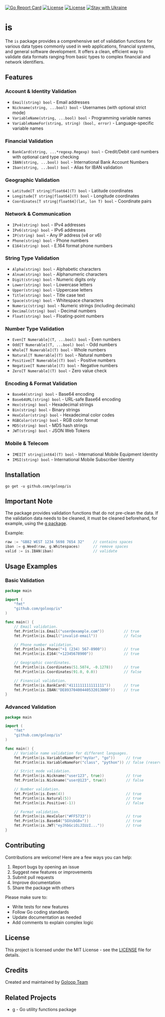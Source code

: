 [![Go Report Card](https://goreportcard.com/badge/github.com/goloop/is)](https://goreportcard.com/report/github.com/goloop/is) [![License](https://img.shields.io/badge/license-MIT-brightgreen)](https://github.com/goloop/is/blob/master/LICENSE) [![License](https://img.shields.io/badge/godoc-YES-green)](https://godoc.org/github.com/goloop/is) [![Stay with Ukraine](https://img.shields.io/static/v1?label=Stay%20with&message=Ukraine%20♥&color=ffD700&labelColor=0057B8&style=flat)](https://u24.gov.ua/)


# is

The `is` package provides a comprehensive set of validation functions for various data types commonly used in web applications, financial systems, and general software development. It offers a clean, efficient way to validate data formats ranging from basic types to complex financial and network identifiers.

## Features

### Account & Identity Validation
- `Email(string) bool` - Email addresses
- `Nickname(string, ...bool) bool` - Usernames (with optional strict mode)
- `VariableName(string, ...bool) bool` - Programming variable names
- `VariableNameFor(string, string) (bool, error)` - Language-specific variable names

### Financial Validation
- `BankCard(string, ...*regexp.Regexp) bool` - Credit/Debit card numbers with optional card type checking
- `IBAN(string, ...bool) bool` - International Bank Account Numbers
- `Iban(string, ...bool) bool` - Alias for IBAN validation

### Geographic Validation
- `Latitude[T string|float64](T) bool` - Latitude coordinates
- `Longitude[T string|float64](T) bool` - Longitude coordinates
- `Coordinates[T string|float64](lat, lon T) bool` - Coordinate pairs

### Network & Communication
- `IPv4(string) bool` - IPv4 addresses
- `IPv6(string) bool` - IPv6 addresses
- `IP(string) bool` - Any IP address (v4 or v6)
- `Phone(string) bool` - Phone numbers
- `E164(string) bool` - E.164 format phone numbers

### String Type Validation
- `Alpha(string) bool` - Alphabetic characters
- `Alnum(string) bool` - Alphanumeric characters
- `Digit(string) bool` - Numeric digits only
- `Lower(string) bool` - Lowercase letters
- `Upper(string) bool` - Uppercase letters
- `Title(string) bool` - Title case text
- `Space(string) bool` - Whitespace characters
- `Numeric(string) bool` - Numeric strings (including decimals)
- `Decimal(string) bool` - Decimal numbers
- `Float(string) bool` - Floating-point numbers

### Number Type Validation
- `Even[T Numerable](T, ...bool) bool` - Even numbers
- `Odd[T Numerable](T, ...bool) bool` - Odd numbers
- `Whole[T Numerable](T) bool` - Whole numbers
- `Natural[T Numerable](T) bool` - Natural numbers
- `Positive[T Numerable](T) bool` - Positive numbers
- `Negative[T Numerable](T) bool` - Negative numbers
- `Zero[T Numerable](T) bool` - Zero value check

### Encoding & Format Validation
- `Base64(string) bool` - Base64 encoding
- `Base64URL(string) bool` - URL-safe Base64 encoding
- `Hex(string) bool` - Hexadecimal strings
- `Bin(string) bool` - Binary strings
- `HexColor(string) bool` - Hexadecimal color codes
- `RGBColor(string) bool` - RGB color format
- `MD5(string) bool` - MD5 hash strings
- `JWT(string) bool` - JSON Web Tokens

### Mobile & Telecom
- `IMEI[T string|int64](T) bool` - International Mobile Equipment Identity
- `IMSI(string) bool` - International Mobile Subscriber Identity

## Installation

```shell
go get -u github.com/goloop/is
```

## Important Note

The package provides validation functions that do not pre-clean the data. If the validation data needs to be cleaned, it must be cleaned beforehand, for example, using the [g package](https://github.com/goloop/g).

Example:
```go
raw := "GB82 WEST 1234 5698 7654 32"    // contains spaces
iban := g.Weed(raw, g.Whitespaces)      // remove spaces
valid := is.IBAN(iban)                  // validate
```

## Usage Examples

### Basic Validation

```go
package main

import (
    "fmt"
    "github.com/goloop/is"
)

func main() {
    // Email validation.
    fmt.Println(is.Email("user@example.com"))         // true
    fmt.Println(is.Email("invalid-email"))            // false

    // Phone number validation.
    fmt.Println(is.Phone("+1 (234) 567-8900"))        // true
    fmt.Println(is.E164("+12345678900"))              // true

    // Geographic coordinates.
    fmt.Println(is.Coordinates(51.5074, -0.1278))     // true
    fmt.Println(is.Coordinates(91.0, 0.0))            // false

    // Financial validation.
    fmt.Println(is.BankCard("4111111111111111"))      // true
    fmt.Println(is.IBAN("DE89370400440532013000"))    // true
}
```

### Advanced Validation

```go
package main

import (
    "fmt"
    "github.com/goloop/is"
)

func main() {
    // Variable name validation for different languages.
    fmt.Println(is.VariableNameFor("myVar", "go"))     // true
    fmt.Println(is.VariableNameFor("class", "python")) // false (reserved word)

    // Strict mode validation.
    fmt.Println(is.Nickname("user123", true))          // true
    fmt.Println(is.Nickname("user@123", true))         // false

    // Number validation.
    fmt.Println(is.Even(4))                            // true
    fmt.Println(is.Natural(5))                         // true
    fmt.Println(is.Positive(-1))                       // false

    // Format validation.
    fmt.Println(is.HexColor("#FF5733"))                // true
    fmt.Println(is.Base64("SGVsbG8="))                 // true
    fmt.Println(is.JWT("eyJhbGciOiJIUzI..."))          // true
}
```

## Contributing

Contributions are welcome! Here are a few ways you can help:

1. Report bugs by opening an issue
2. Suggest new features or improvements
3. Submit pull requests
4. Improve documentation
5. Share the package with others

Please make sure to:
- Write tests for new features
- Follow Go coding standards
- Update documentation as needed
- Add comments to explain complex logic

## License

This project is licensed under the MIT License - see the [LICENSE](LICENSE) file for details.

## Credits

Created and maintained by [Goloop Team](https://github.com/goloop)

## Related Projects

- [g](https://github.com/goloop/g) - Go utility functions package
